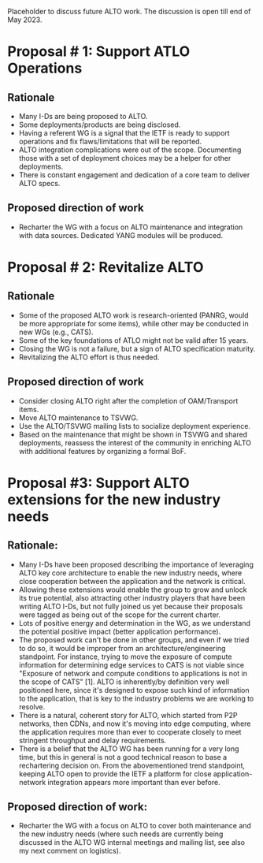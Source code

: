 Placeholder to discuss future ALTO work. The discussion is open till end of May 2023.


# Proposal # 1: Support ATLO Operations

## Rationale

*	Many I-Ds are being proposed to ALTO.
*	Some deployments/products are being disclosed.
*	Having a referent WG is a signal that the IETF is ready to support operations and fix flaws/limitations that will be reported.
*	ALTO integration complications were out of the scope. Documenting those with a set of deployment choices may be a helper for other deployments.
*	There is constant engagement and dedication of a core team to deliver ALTO specs.

## Proposed direction of work

*	Recharter the WG with a focus on ALTO maintenance and integration with data sources. Dedicated YANG modules will be produced.

# Proposal # 2: Revitalize ALTO

## Rationale

*	Some of the proposed ALTO work is research-oriented (PANRG, would be more appropriate for some items), while other may be conducted in new WGs (e.g., CATS).
*	Some of the key foundations of ATLO might not be valid after 15 years.
*	Closing the WG is not a failure, but a sign of ALTO specification maturity.
*	Revitalizing the ALTO effort is thus needed.

## Proposed direction of work

*	Consider closing ALTO right after the completion of OAM/Transport items.
*	Move ALTO maintenance to TSVWG.
*	Use the ALTO/TSVWG mailing lists to socialize deployment experience.
*	Based on the maintenance that might be shown in TSVWG and shared deployments, reassess the interest of the community in enriching ALTO with additional features by organizing a formal BoF.

# Proposal #3: Support ALTO extensions for the new industry needs

## Rationale:

*	Many I-Ds have been proposed describing the importance of leveraging ALTO key core architecture to enable the new industry needs, where close cooperation between the application and the network is critical.
*	Allowing these extensions would enable the group to grow and unlock its true potential, also attracting other industry players that have been writing ALTO I-Ds, but not fully joined us yet because their proposals were tagged as being out of the scope for the current charter.
*	Lots of positive energy and determination in the WG, as we understand the potential positive impact (better application performance).
*	The proposed work can't be done in other groups, and even if we tried to do so, it would be improper from an architecture/engineering standpoint. For instance, trying to move the exposure of compute information for determining edge services to CATS is not viable since "Exposure of network and compute conditions to applications is not in the scope of CATS" [1]. ALTO is inherently/by definition very well positioned here, since it's designed to expose such kind of information to the application, that is key to the industry problems we are working to resolve.  
*	There is a natural, coherent story for ALTO, which started from P2P networks, then CDNs, and now it's moving into edge computing, where the application requires more than ever to cooperate closely to meet stringent throughput and delay requirements. 
*	There is a belief that the ALTO WG has been running for a very long time, but this in general is not a good technical reason to base a rechartering decision on. From the abovementioned trend standpoint, keeping ALTO open to provide the IETF a platform for close application-network integration appears more important than ever before.

## Proposed direction of work:

*	Recharter the WG with a focus on ALTO to cover both maintenance and the new industry needs (where such needs are currently being discussed in the ALTO WG internal meetings and mailing list, see also my next comment on logistics).
